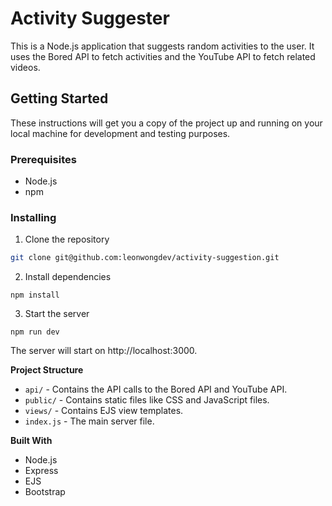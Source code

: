 # Activity Suggester

This is a Node.js application that suggests random activities to the user. It uses the Bored API to fetch activities and the YouTube API to fetch related videos.

## Getting Started

These instructions will get you a copy of the project up and running on your local machine for development and testing purposes.

### Prerequisites

- Node.js
- npm

### Installing

1. Clone the repository

```sh
git clone git@github.com:leonwongdev/activity-suggestion.git
```

2. Install dependencies

```
npm install
```

3. Start the server

```
npm run dev
```

The server will start on http://localhost:3000.

**Project Structure**

- `api/` - Contains the API calls to the Bored API and YouTube API.
- `public/` - Contains static files like CSS and JavaScript files.
- `views/` - Contains EJS view templates.
- `index.js` - The main server file.

**Built With**

- Node.js
- Express
- EJS
- Bootstrap
